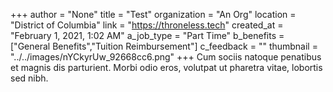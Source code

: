 +++
author = "None"
title = "Test"
organization = "An Org"
location = "District of Columbia"
link = "https://throneless.tech"
created_at = "February 1, 2021, 1:02 AM"
a_job_type = "Part Time"
b_benefits = ["General Benefits","Tuition Reimbursement"]
c_feedback = ""
thumbnail = "../../images/nYCkyrUw_92668cc6.png"
+++
Cum sociis natoque penatibus et magnis dis parturient. Morbi odio eros, volutpat ut pharetra vitae, lobortis sed nibh.